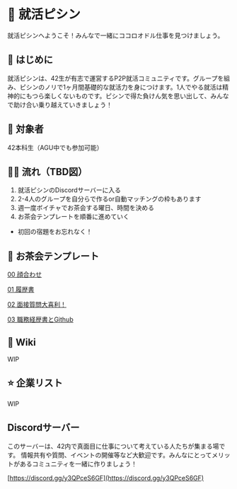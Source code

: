 # 🌈 就活ピシン
就活ピシンへようこそ！みんなで一緒にココロオドル仕事を見つけましょう。

## 📌 はじめに

就活ピシンは、42生が有志で運営するP2P就活コミュニティです。グループを組み、ピシンのノリで1ヶ月間基礎的な就活力を身につけます。1人でやる就活は精神的にもつら楽しくないものです。ピシンで得た負けん気を思い出して、みんなで助け合い乗り越えていきましょう！

## 🙌 対象者

42本科生（AGU中でも参加可能）

## 🏄‍♂️ 流れ（TBD図）

1. 就活ピシンのDiscordサーバーに入る
2. 2-4人のグループを自分らで作るor自動マッチングの枠もあります
3. 週一度ボイチャでお茶会する曜日、時間を決める
4. お茶会テンプレートを順番に進めていく

- 初回の宿題をお忘れなく！


## 🍵 お茶会テンプレート
[00 顔合わせ](https://github.com/fkymy/job-piscine/edit/main/README.md)

[01 履歴書](https://github.com/fkymy/job-piscine/edit/main/README.md)

[02 面接質問大喜利！](https://github.com/fkymy/job-piscine/edit/main/README.md)

[03 職務経歴書とGithub](https://github.com/fkymy/job-piscine/edit/main/README.md)

## 📝 Wiki
WIP

## ⭐ 企業リスト
WIP

## Discordサーバー

このサーバーは、42内で真面目に仕事について考えている人たちが集まる場です。
情報共有や質問、イベントの開催等など大歓迎です。みんなにとってメリットがあるコミュニティを一緒に作りましょう！

[https://discord.gg/y3QPceS6GF](https://discord.gg/y3QPceS6GF)

